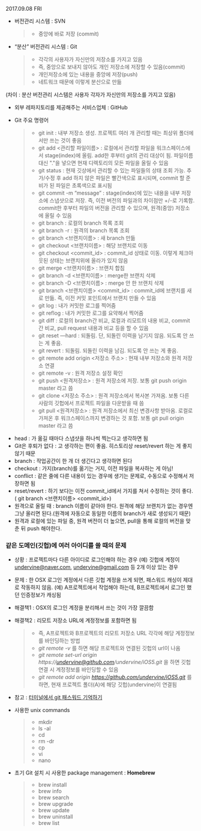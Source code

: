 2017.09.08 FRI

- 버전관리 시스템 : SVN
     >- 중앙에 바로 저장 (commit)

- “분산” 버전관리 시스템 : Git
     >- 각각의 사용자가 자신만의 저장소를 가지고 있음
     >- 즉, 중앙으로 보내지 않아도 개인 저장소에 저장할 수 있음(commit)
     >- 개인저장소에 있는 내용을 중앙에 저장(push)
     >- 네트워크 때문에 이렇게 분산으로 만듦
    
(차이 : 분산 버전관리 시스템은 사용자 각자가 자신만의 저장소를 가지고 있음)

- 외부 레파지토리를 제공해주는 서비스업체 : GitHub

- Git 주요 명령어
    >- git init : 내부 저장소 생성. 프로젝트 여러 개 관리할 때는 최상위 폴더에서만 쓰는 것이 좋음
    >- git add <관리할 파일이름> : 로컬에서 관리할 파일을 워크스페이스에서 stage(index)에 올림. add한 후부터 git의 관리 대상이 됨. 파일이름 대신 "."을 넣으면 현재 디렉토리의 모든 파일을 올릴 수 있음
    >- git status : 현재 깃상에서 관리할 수 있는 파일들의 상태 조회 가능. 추가/수정 후 add 하지 않은 파일은 빨간색으로 표시되며, commit 할 준비가 된 파일은 초록색으로 표시됨
    >- git commit -m “message” : stage(index)에 있는 내용을 내부 저장소에 스냅샷으로 저장. 즉, 이전 버전의 파일과의 차이점만 +/-로 기록함. commit한 후부터 파일의 버전을 관리할 수 있으며, 원격(중앙) 저장소에 올릴 수 있음
    >- git branch : 로컬의 branch 목록 조회
    >- git branch -r : 원격의 branch 목록 조회
    >- git branch <브랜치이름> : 새 branch 만듦
    >- git checkout <브랜치이름> : 해당 브랜치로 이동
    >- git checkout <commit_id> : commit_id 상태로 이동. 이렇게 체크아웃된 상태는 브랜치위에 올라가 있지 않음
    >- git merge <브랜치이름> : 브랜치 합침
    >- git branch -d <브랜치이름> : merge한 브랜치 삭제
    >- git branch -D <브랜치이름> : merge 안 한 브랜치 삭제
    >- git branch <브랜치이름> <commit_id> : commit_id에 브랜치를 새로 만듦. 즉, 이전 커밋 포인트에서 브랜치 만들 수 있음 
    >- git log : 내가 커밋한 로그를 찍어줌
    >- git reflog : 내가 커밋한 로그를 요약해서 찍어줌
    >- git diff : 로컬의 branch간 비교, 로컬과 리모트의 내용 비교, commit 간 비교, pull request 내용과 비교 등을 할 수 있음
    >- git reset <id> —hard : 되돌림. 단, 되돌린 이력을 남기지 않음. 되도록 안 쓰는 게 좋음.
    >- git revert <id> : 되돌림. 되돌린 이력을 남김. 되도록 안 쓰는 게 좋음.
    >- git remote add origin <저장소 주소> : 현재 내부 저장소와 원격 저장소 연결
    >- git remote -v : 원격 저장소 설정 확인
    >- git push <원격저장소> <branch> : 원격 저장소에 저장. 보통 git push origin master 라고 씀
    >- git clone <저장소 주소> : 원격 저장소에서 복사본 가져옴. 보통 다른 사람의 깃헙에서 프로젝트 파일을 다운받을 때 씀
    >- git pull <원격저장소> <branch> : 원격 저장소에서 최신 변경사항 받아옴. 로컬로 가져온 후 워크스페이스까지 변경하는 것 포함. 보통 git pull origin master 라고 씀

* head : 가 옮길 때마다 스냅샷을 하나씩 찍는다고 생각하면 됨
* Git은 후퇴가 없다 : 고 생각하는 편이 좋음. 히스토리상 reset/revert 하는 게 좋지 않기 때문
* branch : 작업공간이 한 개 더 생긴다고 생각하면 된다
* checkout : 가지(branch)를 옮기는 거지, 이전 파일을 복사하는 게 아님!
* conflict : 같은 줄에 다른 내용이 있는 경우에 생기는 문제로, 수동으로 수정해서 저장하면 됨
* reset/revert : 하기 보다는 이전 commit_id에서 가지를 쳐서 수정하는 것이 좋다. ( git branch <브랜치이름> <commit_id>)
* 원격으로 올릴 때 : branch 이름이 같아야 한다. 원격에 해당 브랜치가 없는 경우엔 그냥 올리면 된다.(원격에 자동으로 동일한 이름의 branch가 새로 생성되기 때문)
* 원격과 로컬에 있는 파일 중, 원격 버전이 더 높으면, pull을 통해 로컬의 버전을 맞춘 뒤 push 해야한다.


### 같은 도메인(깃헙)에 여러 아이디를 쓸 때의 문제
- 상황 : 프로젝트마다 다른 아이디로 로그인해야 하는 경우 (예) 깃헙에 계정이 undervine@naver.com, undervine@gmail.com 등 2개 이상 있는 경우
- 문제 : 한 OSX 로그인 계정에서 다른 깃헙 계정을 쓰게 되면, 패스워드 캐싱이 제대로 작동하지 않음. (예) A프로젝트에서 작업해야 하는데, B프로젝트에서 로그인 했던 인증정보가 캐싱됨
- 해결책1 : OSX의 로그인 계정을 분리해서 쓰는 것이 가장 깔끔함
- 해결책2 : 리모트 저장소 URL에 계정정보를 포함하면 됨
    >- 즉, A프로젝트와 B프로젝트의 리모트 저장소 URL 각각에 해당 계정정보를 바인딩하는 방법
    >- _git remote -v_ 를 하면 해당 프로젝트와 연결된 깃헙의 url이 나옴
    >- _git remote set-url origin https://undervine@github.com/undervine/iOS5.git_ 을 하면 깃헙 연결 시 계정정보를 바인딩할 수 있음
    >- _git remote add origin https://github.com/undervine/iOS5.git_ 를 하면, 현재 프로젝트 폴더(A)에 해당 깃헙(undervine)이 연결됨

- 참고 : [터미널에서 git 패스워드 기억하기](https://medium.com/happyprogrammer-in-jeju/mac-os-x-터미널에서-git-패스워드-기억하기-5675d58a60cd)


- 사용한 unix commands
    >- mkdir
    >- ls -al
    >- cd
    >- rm -dr
    >- cp
    >- vi
    >- nano

- 초기 Git 설치 시 사용한 package management : __Homebrew__
    >- brew install <package>
    >- brew info <package>
    >- brew search
    >- brew upgrade <package>
    >- brew update
    >- brew uninstall
    >- brew list
